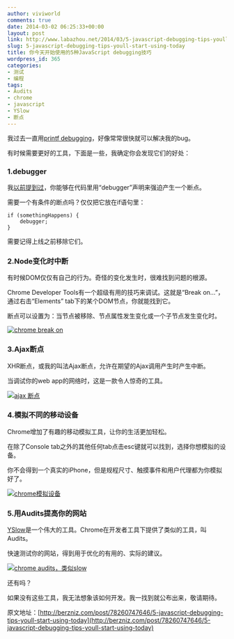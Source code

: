 ```yaml
---
author: viviworld
comments: true
date: 2014-03-02 06:25:33+00:00
layout: post
link: http://www.labazhou.net/2014/03/5-javascript-debugging-tips-youll-start-using-today/
slug: 5-javascript-debugging-tips-youll-start-using-today
title: 你今天开始使用的5种JavaScript debugging技巧
wordpress_id: 365
categories:
- 测试
- 编程
tags:
- Audits
- chrome
- javascript
- YSlow
- 断点
---
```


我过去一直用[printf debugging](http://stackoverflow.com/a/189570/269666)，好像常常很快就可以解决我的bug。

有时候需要更好的工具，下面是一些，我确定你会发现它们的好处：


### 1.debugger


我[以前提到过](http://berzniz.com/post/68001735765/javascript-hacks-for-hipsters)，你能够在代码里用“debugger”声明来强迫产生一个断点。

需要一个有条件的断点吗？仅仅把它放在if语句里：

    
    if (somethingHappens) {
        debugger;
    }


需要记得上线之前移除它们。


### 2.Node变化时中断


有时候DOM仅仅有自己的行为。奇怪的变化发生时，很难找到问题的根源。

Chrome Developer Tools有一个超级有用的技巧来调试。这就是“Break on…”，通过右击“Elements” tab下的某个DOM节点，你就能找到它。

断点可以设置为：当节点被移除、节点属性发生变化或一个子节点发生变化时。

[![chrome break on](http://www.labazhou.net/wp-content/uploads/2014/03/chorme-break-on.png)](http://www.labazhou.net/wp-content/uploads/2014/03/chorme-break-on.png)


### 3.Ajax断点


XHR断点，或我的叫法Ajax断点，允许在期望的Ajax调用产生时产生中断。

当调试你的web app的网络时，这是一款令人惊奇的工具。

[![ajax  断点](http://www.labazhou.net/wp-content/uploads/2014/03/ajax-break-on.png)](http://www.labazhou.net/wp-content/uploads/2014/03/ajax-break-on.png)


### 4.模拟不同的移动设备


Chrome增加了有趣的移动模拟工具，让你的生活更加轻松。

在除了Console tab之外的其他任何tab点击esc键就可以找到，选择你想模拟的设备。

你不会得到一个真实的iPhone，但是规程尺寸、触摸事件和用户代理都为你模拟好了。

[![chrome模拟设备](http://www.labazhou.net/wp-content/uploads/2014/03/emulate-device.png)](http://www.labazhou.net/wp-content/uploads/2014/03/emulate-device.png)


### 5.用Audits提高你的网站


[YSlow](http://developer.yahoo.com/yslow/)是一个伟大的工具。Chrome在开发者工具下提供了类似的工具，叫Audits。

快速测试你的网站，得到用于优化的有用的、实际的建议。

[![chrome audits，类似slow](http://www.labazhou.net/wp-content/uploads/2014/03/chrome-audits.png)](http://www.labazhou.net/wp-content/uploads/2014/03/chrome-audits.png)

还有吗？

如果没有这些工具，我无法想象该如何开发。我一找到就公布出来，敬请期待。

原文地址：[http://berzniz.com/post/78260747646/5-javascript-debugging-tips-youll-start-using-today](http://berzniz.com/post/78260747646/5-javascript-debugging-tips-youll-start-using-today)
